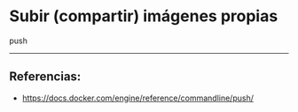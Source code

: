 # Subir (compartir) imágenes propias

push

---

## Referencias:

- https://docs.docker.com/engine/reference/commandline/push/
